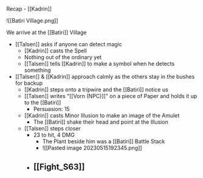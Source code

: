 Recap - [[Kadrin]]

![[Batiri Village.png]]

We arrive at the [[Batiri]] Village
- [[Talsen]] asks if anyone can detect magic
	- [[Kadrin]] casts the Spell
	- Nothing out of the ordinary yet
	- [[Talsen]] tells [[Kadrin]] to make a symbol when he detects something
- [[Talsen]] & [[Kadrin]] approach calmly as the others stay in the bushes for backup
	- [[Kadrin]] steps onto a tripwire and the [[Batiri]] notice us
	- [[Talsen]] writes "[[Vorn (NPC)]]" on a piece of Paper and holds it up to the [[Batiri]]
		- Persuasion: 15
	- [[Kadrin]] casts Minor Illusion to make an image of the Amulet
		- The [[Batiri]] shake their head and point at the Illusion
	- [[Talsen]] steps closer
		- 23 to hit, 4 DMG
			- The Plant beside him was a [[Batiri]] Battle Stack
			- ![[Pasted image 20230515192345.png]]
		- ## [[Fight_S63]]